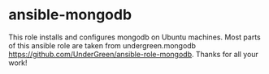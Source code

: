 # ansible-mongodb
This role installs and configures mongodb on Ubuntu machines.
Most parts of this ansible role are taken from undergreen.mongodb 
https://github.com/UnderGreen/ansible-role-mongodb. Thanks for all 
your work!
